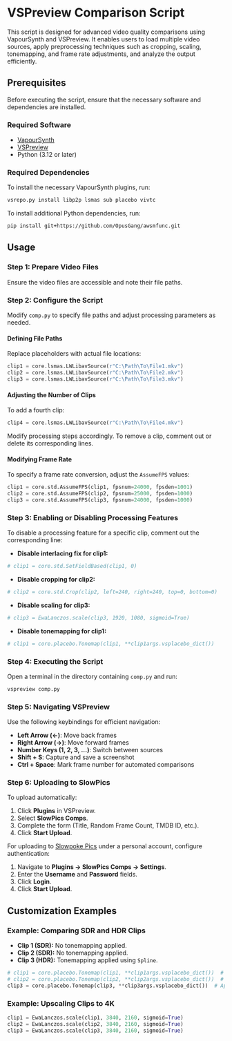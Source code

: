 # VSPreview Comparison Script

This script is designed for advanced video quality comparisons using VapourSynth and VSPreview. It enables users to load multiple video sources, apply preprocessing techniques such as cropping, scaling, tonemapping, and frame rate adjustments, and analyze the output efficiently.

## Prerequisites

Before executing the script, ensure that the necessary software and dependencies are installed.

### Required Software

- [VapourSynth](https://github.com/vapoursynth/vapoursynth)
- [VSPreview](https://github.com/Irrational-Encoding-Wizardry/vs-preview)
- Python (3.12 or later)

### Required Dependencies

To install the necessary VapourSynth plugins, run:

```sh
vsrepo.py install libp2p lsmas sub placebo vivtc
```

To install additional Python dependencies, run:

```sh
pip install git+https://github.com/OpusGang/awsmfunc.git
```

## Usage

### Step 1: Prepare Video Files

Ensure the video files are accessible and note their file paths.

### Step 2: Configure the Script

Modify `comp.py` to specify file paths and adjust processing parameters as needed.

#### **Defining File Paths**

Replace placeholders with actual file locations:

```python
clip1 = core.lsmas.LWLibavSource(r"C:\Path\To\File1.mkv")
clip2 = core.lsmas.LWLibavSource(r"C:\Path\To\File2.mkv")
clip3 = core.lsmas.LWLibavSource(r"C:\Path\To\File3.mkv")
```

#### **Adjusting the Number of Clips**

To add a fourth clip:

```python
clip4 = core.lsmas.LWLibavSource(r"C:\Path\To\File4.mkv")
```

Modify processing steps accordingly. To remove a clip, comment out or delete its corresponding lines.

#### **Modifying Frame Rate**

To specify a frame rate conversion, adjust the `AssumeFPS` values:

```python
clip1 = core.std.AssumeFPS(clip1, fpsnum=24000, fpsden=1001)
clip2 = core.std.AssumeFPS(clip2, fpsnum=25000, fpsden=1000)
clip3 = core.std.AssumeFPS(clip3, fpsnum=24000, fpsden=1000)
```

### Step 3: Enabling or Disabling Processing Features

To disable a processing feature for a specific clip, comment out the corresponding line:

- **Disable interlacing fix for clip1:**

```python
# clip1 = core.std.SetFieldBased(clip1, 0)
```

- **Disable cropping for clip2:**

```python
# clip2 = core.std.Crop(clip2, left=240, right=240, top=0, bottom=0)
```

- **Disable scaling for clip3:**

```python
# clip3 = EwaLanczos.scale(clip3, 1920, 1080, sigmoid=True)
```

- **Disable tonemapping for clip1:**

```python
# clip1 = core.placebo.Tonemap(clip1, **clip1args.vsplacebo_dict())
```

### Step 4: Executing the Script

Open a terminal in the directory containing `comp.py` and run:

```sh
vspreview comp.py
```

### Step 5: Navigating VSPreview

Use the following keybindings for efficient navigation:

- **Left Arrow (<-)**: Move back frames
- **Right Arrow (->)**: Move forward frames
- **Number Keys (1, 2, 3, ...)**: Switch between sources
- **Shift + S**: Capture and save a screenshot
- **Ctrl + Space**: Mark frame number for automated comparisons

### Step 6: Uploading to SlowPics

To upload automatically:

1. Click **Plugins** in VSPreview.
2. Select **SlowPics Comps**.
3. Complete the form (Title, Random Frame Count, TMDB ID, etc.).
4. Click **Start Upload**.

For uploading to [Slowpoke Pics](https://slow.pics) under a personal account, configure authentication:

1. Navigate to **Plugins -> SlowPics Comps -> Settings**.
2. Enter the **Username** and **Password** fields.
3. Click **Login**.
4. Click **Start Upload**.

## Customization Examples

### **Example: Comparing SDR and HDR Clips**

- **Clip 1 (SDR):** No tonemapping applied.
- **Clip 2 (SDR):** No tonemapping applied.
- **Clip 3 (HDR):** Tonemapping applied using `Spline`.

```python
# clip1 = core.placebo.Tonemap(clip1, **clip1args.vsplacebo_dict())  # Tonemapping disabled for SDR
# clip2 = core.placebo.Tonemap(clip2, **clip2args.vsplacebo_dict())  # Tonemapping disabled for SDR
clip3 = core.placebo.Tonemap(clip3, **clip3args.vsplacebo_dict())  # Apply tonemapping for HDR clip
```

### **Example: Upscaling Clips to 4K**

```python
clip1 = EwaLanczos.scale(clip1, 3840, 2160, sigmoid=True)
clip2 = EwaLanczos.scale(clip2, 3840, 2160, sigmoid=True)
clip3 = EwaLanczos.scale(clip3, 3840, 2160, sigmoid=True)
```

